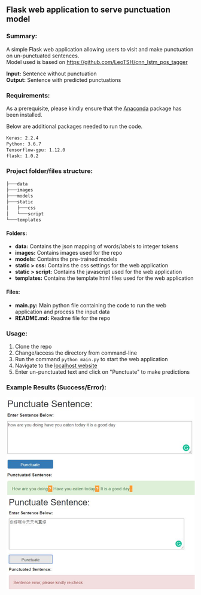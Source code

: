 ## Flask web application to serve punctuation model

### Summary:
A simple Flask web application allowing users to visit and make punctuation on un-punctuated sentences.  
Model used is based on https://github.com/LeoTSH/cnn_lstm_pos_tagger

**Input:** Sentence without punctuation  
**Output:** Sentence with predicted punctuations

### Requirements:
As a prerequisite, please kindly ensure that the [Anaconda](https://www.anaconda.com/download/) package has been installed.

Below are additional packages needed to run the code.
```
Keras: 2.2.4  
Python: 3.6.7  
Tensorflow-gpu: 1.12.0
flask: 1.0.2
```

### Project folder/files structure:
```
├───data
├───images
├───models
├───static
│   ├───css
│   └───script
└───templates
```

#### Folders:
* **data:** Contains the json mapping of words/labels to integer tokens
* **images:** Contains images used for the repo
* **models:** Contains the pre-trained models
* **static > css:** Contains the css settings for the web application
* **static > script:** Contains the javascript used for the web application
* **templates:** Contains the template html files used for the web application

#### Files:
* **main.py:** Main python file containing the code to run the web application and process the input data
* **README.md:** Readme file for the repo

### Usage:
1. Clone the repo
2. Change/access the directory from command-line
3. Run the command `python main.py` to start the web application
4. Navigate to the [localhost website](http://localhost:5000)
5. Enter un-punctuated text and click on "Punctuate" to make predictions

### Example Results (Success/Error):
![Example](./images/example.jpg)
![Error](./images/error.jpg)
